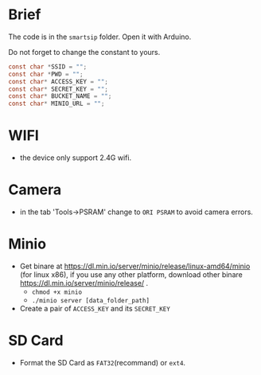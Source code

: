 # Brief

The code is in the `smartsip` folder. Open it with Arduino.

Do not forget to change the constant to yours.


``` c
const char *SSID = "";
const char *PWD = "";
const char* ACCESS_KEY = "";
const char* SECRET_KEY = "";
const char* BUCKET_NAME = "";
const char* MINIO_URL = "";
```

# WIFI
* the device only support 2.4G wifi.

# Camera
* in the tab 'Tools->PSRAM' change to `ORI PSRAM` to avoid camera errors.

# Minio
* Get binare at https://dl.min.io/server/minio/release/linux-amd64/minio (for linux x86), if you use any other platform, download other binare https://dl.min.io/server/minio/release/ .
    * `chmod +x minio`
    * `./minio server [data_folder_path]`
* Create a pair of `ACCESS_KEY` and its `SECRET_KEY`

# SD Card
* Format the SD Card as `FAT32`(recommand) or `ext4`.